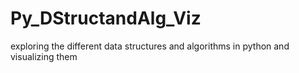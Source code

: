 # Py_DStructandAlg_Viz
exploring the different data structures and algorithms in python and visualizing them
